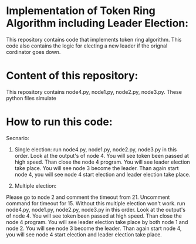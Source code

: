 # Implementation of Token Ring Algorithm including Leader Election:

This repository contains code that implements token ring algorithm. This code also contains the logic for electing a new leader if the orignal cordinator goes down.

# Content of this repository:

This repository contains node4.py, node1.py, node2.py, node3.py. These python files simulate

# How to run this code:

Secnario:

1. Single election:
run node4.py, node1.py, node2.py, node3.py in this order. Look at the output's of node 4. You will see token been passed
at high speed. Than close the node 4 program. You will see leader election take place. You will see node 3 become the
leader. Than again start node 4, you will see node 4 start election and leader election take place.

2. Multiple election:

Please go to node 2 and comment the timeout from 21. Uncomment command for timeout for 15. Without this multiple
election won't work.
run node4.py, node1.py, node2.py, node3.py in this order. Look at the output's of node 4. You will see token been passed
at high speed. Than close the node 4 program. You will see leader election take place by both node 1 and node 2.
You will see node 3 become the leader. Than again start node 4, you will see node 4 start election and leader election
take place.